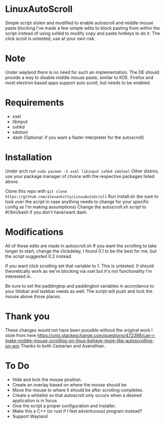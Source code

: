 # LinuxAutoScroll
Simple script stolen and modified to enable autoscroll and middle mouse paste blocking
I've made a few simple edits to block pasting from within the script instead of using sxhkd to modify copy and paste hotkeys to do it.
The click scroll is untested, use at your own risk.

# Note
Under wayland there is no need for such an implementation. The DE should provide a way to disable middle mouse paste, similar to KDE. Firefox and most electron based apps support auto scroll, but needs to be enabled.

# Requirements
- xsel
- libinput
- sxhkd
- xdotool
- dash (Optional: if you want a faster interpreter for the autoscroll)

# Installation
Under arch run ```sudo pacman -S xsel libinput sxhkd xdotool```
Other distros, use your package manager of choice with the respective packages listed above.

Clone this repo with ```git clone https://github.com/alexankitty/LinuxAutoScroll```
Run install.sh (be sure to look over the script in case anything needs to change for your specific config as I'm making assumptions)
Change the autoscroll.sh script to #!/bin/bash if you don't have/want dash.

# Modifications
All of these edits are made in autoscroll.sh
If you want the scrolling to take longer to start, change the clickdelay, I found 0.1 to be the best for me, but the script suggested 0.2 instead.

If you want click scrolling set that variable to 1. This is untested. It should theoretically work as we're blocking via xsel but it's not functionality I'm interested in.

Be sure to set the paddingtop and paddingbot variables in accordance to your titlebar and taskbar needs as well. The script will push and lock the mouse above those places.

# Thank you
These changes would not have been possible without the original work I stole from here https://unix.stackexchange.com/questions/472398/can-i-make-middle-mouse-scrolling-on-linux-behave-more-like-autoscrolling-on-win
Thanks to both Cestarian and Azerothian.

# To Do
- Hide and lock the mouse position.
- Create an overlay based on where the mouse should be
- Move the mouse to where it should be after scrolling completes.
- Create a whitelist so that autoscroll only occurs when a desired application is in focus
- Give the script a proper configuration and installer.
- Make this a C++ (or rust if I feel adventurous) program instead?
- Support Wayland
